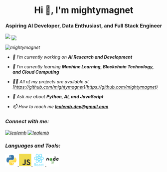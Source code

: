 <h1 align="center">Hi 👋, I'm mightymagnet</h1>
<h3 align="center">Aspiring AI Developer, Data Enthusiast, and Full Stack Engineer</h3> <img src="https://github.githubassets.com/images/mona-whisper.gif" height="24" /></h2>

<img align='center' src="https://media.giphy.com/media/836HiJc7pgzy8iNXCn/giphy.gif" width="230" />
<p><em>
<p align="left"> <img src="https://komarev.com/ghpvc/?username=mightymagnet&label=Profile%20views&color=0e75b6&style=flat" alt="mightymagnet" /> </p>

- 🔭 I’m currently working on **AI Research and Development**

- 🌱 I’m currently learning **Machine Learning, Blockchain Technology, and Cloud Computing**

- 👨‍💻 All of my projects are available at [https://github.com/mightymagnet](https://github.com/mightymagnet)

- 💬 Ask me about **Python, AI, and JavaScript**

- 📫 How to reach me **lealemb.dev@gmail.com**

<h3 align="left">Connect with me:</h3>
<p align="left">
<a href="https://linkedin.com/in/lealemb" target="blank"><img align="center" src="https://cdn.jsdelivr.net/npm/simple-icons@3.0.1/icons/linkedin.svg" alt="lealemb" height="30" width="40" /></a>
<a href="https://twitter.com/lealemb" target="blank"><img align="center" src="https://cdn.jsdelivr.net/npm/simple-icons@3.0.1/icons/twitter.svg" alt="lealemb" height="30" width="40" /></a>
</p>

<h3 align="left">Languages and Tools:</h3>
<p align="left">
<a href="https://www.python.org" target="_blank"> <img src="https://raw.githubusercontent.com/devicons/devicon/master/icons/python/python-original.svg" alt="python" width="40" height="40"/> </a>
<a href="https://www.javascript.com/" target="_blank"> <img src="https://raw.githubusercontent.com/devicons/devicon/master/icons/javascript/javascript-original.svg" alt="javascript" width="40" height="40"/> </a>
<a href="https://reactjs.org/" target="_blank"> <img src="https://raw.githubusercontent.com/devicons/devicon/master/icons/react/react-original-wordmark.svg" alt="react" width="40" height="40"/> </a>
<a href="https://nodejs.org/" target="_blank"> <img src="https://raw.githubusercontent.com/devicons/devicon/master/icons/nodejs/nodejs-original-wordmark.svg" alt="nodejs" width="40" height="40"/> </a>
</p>


<!--
**mightymagnet/mightymagnet** is a ✨ _special_ ✨ repository because its `README.md` (this file) appears on your GitHub profile.

Here are some ideas to get you started:

- 🔭 I’m currently working on ...
- 🌱 I’m currently learning ...
- 👯 I’m looking to collaborate on ...
- 🤔 I’m looking for help with ...
- 💬 Ask me about ...
- 📫 How to reach me: ...
- 😄 Pronouns: ...
- ⚡ Fun fact: ...
-->
